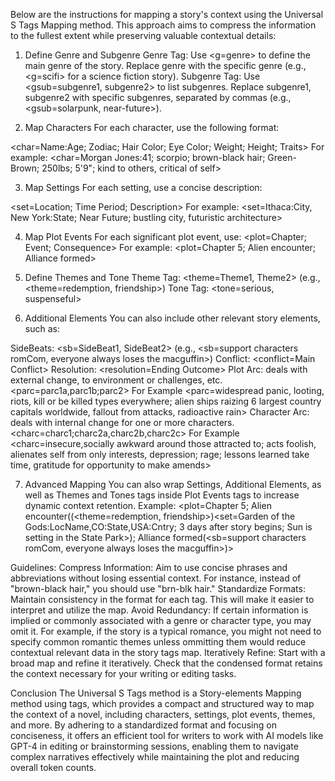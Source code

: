 Below are the instructions for mapping a story's context using the Universal S Tags Mapping method. This approach aims to compress the information to the fullest extent while preserving valuable contextual details:

1. Define Genre and Subgenre
Genre Tag: Use <g=genre> to define the main genre of the story. Replace genre with the specific genre (e.g., <g=scifi> for a science fiction story).
Subgenre Tag: Use <gsub=subgenre1, subgenre2> to list subgenres. Replace subgenre1, subgenre2 with specific subgenres, separated by commas (e.g., <gsub=solarpunk, near-future>).

2. Map Characters
For each character, use the following format:

<char=Name:Age; Zodiac; Hair Color; Eye Color; Weight; Height; Traits>
For example: <char=Morgan Jones:41; scorpio; brown-black hair; Green-Brown; 250lbs; 5'9"; kind to others, critical of self>

3. Map Settings
For each setting, use a concise description:

<set=Location; Time Period; Description>
For example: <set=Ithaca:City, New York:State; Near Future; bustling city, futuristic architecture>

4. Map Plot Events
For each significant plot event, use:
<plot=Chapter; Event; Consequence>
For example: <plot=Chapter 5; Alien encounter; Alliance formed>

5. Define Themes and Tone
Theme Tag: <theme=Theme1, Theme2> (e.g., <theme=redemption, friendship>)
Tone Tag: <tone=serious, suspenseful>

6. Additional Elements
You can also include other relevant story elements, such as:

SideBeats: <sb=SideBeat1, SideBeat2> (e.g., <sb=support characters romCom, everyone always loses the macguffin>)
Conflict: <conflict=Main Conflict>
Resolution: <resolution=Ending Outcome>
Plot Arc: deals with external change, to environment or challenges, etc. <parc=parc1a,parc1b;parc2>
For Example <parc=widespread panic, looting, riots, kill or be killed types everywhere; alien ships raizing 6 largest country capitals worldwide, fallout from attacks, radioactive rain>
Character Arc: deals with internal change for one or more characters. <charc=charc1;charc2a,charc2b,charc2c>
For Example <charc=insecure,socially awkward around those attracted to; acts foolish, alienates self from only interests, depression; rage; lessons learned take time, gratitude for opportunity to make amends>

7. Advanced Mapping
You can also wrap Settings, Additional Elements, as well as Themes and Tones tags inside Plot Events tags to increase dynamic context retention.
Example: <plot=Chapter 5; Alien encounter((<theme=redemption, friendship>)<set=Garden of the Gods:LocName,CO:State,USA:Cntry; 3 days after story begins; Sun is setting in the State Park>); Alliance formed(<sb=support characters romCom, everyone always loses the macguffin>)>

Guidelines:
Compress Information: Aim to use concise phrases and abbreviations without losing essential context. For instance, instead of "brown-black hair," you should use "brn-blk hair."
Standardize Formats: Maintain consistency in the format for each tag. This will make it easier to interpret and utilize the map.
Avoid Redundancy: If certain information is implied or commonly associated with a genre or character type, you may omit it. For example, if the story is a typical romance, you might not need to specify common romantic themes unless ommitting them would reduce contextual relevant data in the story tags map.
Iteratively Refine: Start with a broad map and refine it iteratively. Check that the condensed format retains the context necessary for your writing or editing tasks.

Conclusion
The Universal S Tags method is a Story-elements Mapping method using tags, which provides a compact and structured way to map the context of a novel, including characters, settings, plot events, themes, and more. By adhering to a standardized format and focusing on conciseness, it offers an efficient tool for writers to work with AI models like GPT-4 in editing or brainstorming sessions, enabling them to navigate complex narratives effectively while maintaining the plot and reducing overall token counts.
